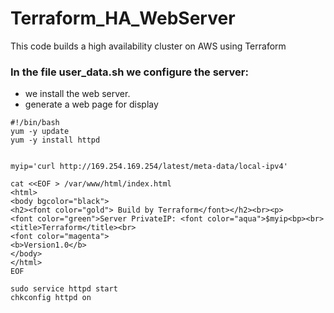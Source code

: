 # Terraform_HA_WebServer
This code builds a high availability cluster on AWS using Terraform

### In the file user_data.sh we configure the server:
* we install the web server.
* generate a web page for display
````
#!/bin/bash
yum -y update
yum -y install httpd


myip='curl http://169.254.169.254/latest/meta-data/local-ipv4'

cat <<EOF > /var/www/html/index.html
<html>
<body bgcolor="black">
<h2><font color="gold"> Build by Terraform</font></h2><br><p>
<font color="green">Server PrivateIP: <font color="aqua">$myip<bp><br>
<title>Terraform</title><br>
<font color="magenta">
<b>Version1.0</b>
</body>
</html>
EOF

sudo service httpd start
chkconfig httpd on
````


